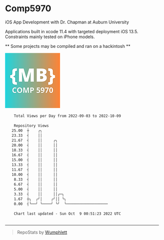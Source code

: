 # Comp5970
iOS App Development with Dr. Chapman at Auburn University

Applications built in xcode 11.4 with targeted deployment iOS 13.5.
Constraints mainly tested on iPhone models.

** Some projects may be compiled and ran on a hackintosh **

![App Icon](https://github.com/MatthewBentz/Comp5970/blob/master/Assignment1a-mlb0119/Assignment1a-mlb0119/Assets.xcassets/AppIcon.appiconset/180.png)

```
    Total Views per Day from 2022-09-03 to 2022-10-09

    Repository Views
   25.00  ┼    ╭╮
   23.33  ┤    ││
   21.67  ┤    ││     ╭╮
   20.00  ┤    ││     ││
   18.33  ┤    ││     ││
   16.67  ┤    ││     ││
   15.00  ┤    ││     ││
   13.33  ┤    ││     ││
   11.67  ┤    ││     ││
   10.00  ┤    ││     ││
    8.33  ┤    ││     ││
    6.67  ┤    ││     ││
    5.00  ┤    ││     ││
    3.33  ┤    ││     ││╭─╮
    1.67  ┼╮  ╭╯│    ╭╯││ ╰╮
    0.00  ┤╰──╯ ╰────╯ ╰╯  ╰───────────────────

    Chart last updated - Sun Oct  9 00:51:23 2022 UTC
    
```

---

> RepoStats by [Wumphlett](https://github.com/Wumphlett)
